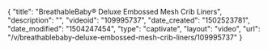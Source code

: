{
    "title": "BreathableBaby&reg; Deluxe Embossed Mesh Crib Liners",
    "description": "",
    "videoid": "109995737",
    "date_created": "1502523781",
    "date_modified": "1504247454",
    "type": "captivate",
    "layout": "video",
    "url": "\/v\/breathablebaby-deluxe-embossed-mesh-crib-liners\/109995737"
}